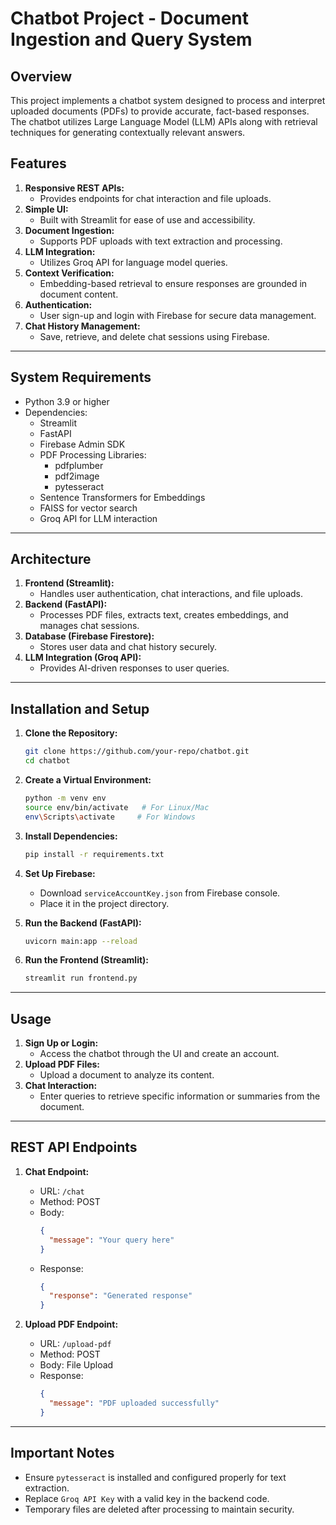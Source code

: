 # Chatbot Project - Document Ingestion and Query System

## Overview
This project implements a chatbot system designed to process and interpret uploaded documents (PDFs) to provide accurate, fact-based responses. The chatbot utilizes Large Language Model (LLM) APIs along with retrieval techniques for generating contextually relevant answers.

## Features
1. **Responsive REST APIs:**
   - Provides endpoints for chat interaction and file uploads.
2. **Simple UI:**
   - Built with Streamlit for ease of use and accessibility.
3. **Document Ingestion:**
   - Supports PDF uploads with text extraction and processing.
4. **LLM Integration:**
   - Utilizes Groq API for language model queries.
5. **Context Verification:**
   - Embedding-based retrieval to ensure responses are grounded in document content.
6. **Authentication:**
   - User sign-up and login with Firebase for secure data management.
7. **Chat History Management:**
   - Save, retrieve, and delete chat sessions using Firebase.
     
---

## System Requirements
- Python 3.9 or higher
- Dependencies:
  - Streamlit
  - FastAPI
  - Firebase Admin SDK
  - PDF Processing Libraries:
    - pdfplumber
    - pdf2image
    - pytesseract
  - Sentence Transformers for Embeddings
  - FAISS for vector search
  - Groq API for LLM interaction

---

## Architecture
1. **Frontend (Streamlit):**
   - Handles user authentication, chat interactions, and file uploads.
2. **Backend (FastAPI):**
   - Processes PDF files, extracts text, creates embeddings, and manages chat sessions.
3. **Database (Firebase Firestore):**
   - Stores user data and chat history securely.
4. **LLM Integration (Groq API):**
   - Provides AI-driven responses to user queries.

---

## Installation and Setup
1. **Clone the Repository:**
   ```bash
   git clone https://github.com/your-repo/chatbot.git
   cd chatbot
   ```

2. **Create a Virtual Environment:**
   ```bash
   python -m venv env
   source env/bin/activate   # For Linux/Mac
   env\Scripts\activate     # For Windows
   ```

3. **Install Dependencies:**
   ```bash
   pip install -r requirements.txt
   ```

4. **Set Up Firebase:**
   - Download `serviceAccountKey.json` from Firebase console.
   - Place it in the project directory.

5. **Run the Backend (FastAPI):**
   ```bash
   uvicorn main:app --reload
   ```

6. **Run the Frontend (Streamlit):**
   ```bash
   streamlit run frontend.py
   ```

---

## Usage
1. **Sign Up or Login:**
   - Access the chatbot through the UI and create an account.
2. **Upload PDF Files:**
   - Upload a document to analyze its content.
3. **Chat Interaction:**
   - Enter queries to retrieve specific information or summaries from the document.

---

## REST API Endpoints
1. **Chat Endpoint:**
   - URL: `/chat`
   - Method: POST
   - Body:
     ```json
     {
       "message": "Your query here"
     }
     ```
   - Response:
     ```json
     {
       "response": "Generated response"
     }
     ```

2. **Upload PDF Endpoint:**
   - URL: `/upload-pdf`
   - Method: POST
   - Body: File Upload
   - Response:
     ```json
     {
       "message": "PDF uploaded successfully"
     }
     ```

---

## Important Notes
- Ensure `pytesseract` is installed and configured properly for text extraction.
- Replace `Groq API Key` with a valid key in the backend code.
- Temporary files are deleted after processing to maintain security.


